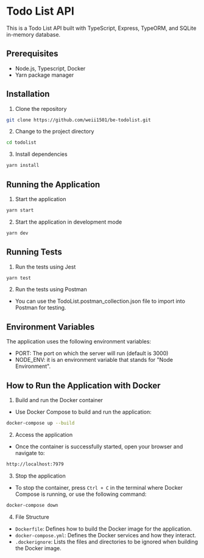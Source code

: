 <!-- tutorial -->
# Todo List API

This is a Todo List API built with TypeScript, Express, TypeORM, and SQLite in-memory database.

## Prerequisites

- Node.js, Typescript, Docker
- Yarn package manager

## Installation

1. Clone the repository

```bash
git clone https://github.com/weii1501/be-todolist.git
```

2. Change to the project directory
```bash
cd todolist
```

3. Install dependencies
```bash
yarn install
```

## Running the Application
1. Start the application
```bash
yarn start
```
2. Start the application in development mode
```bash
yarn dev
```

## Running Tests
1. Run the tests using Jest
```bash
yarn test
```
2. Run the tests using Postman
- You can use the TodoList.postman_collection.json file to import into Postman for testing.

## Environment Variables
The application uses the following environment variables:
- PORT: The port on which the server will run (default is 3000)
- NODE_ENV: it is an environment variable that stands for "Node Environment".

## How to Run the Application with Docker
1. Build and run the Docker container
- Use Docker Compose to build and run the application:
```bash 
docker-compose up --build
```

2. Access the application
- Once the container is successfully started, open your browser and navigate to:
```bash
http://localhost:7979
```

3. Stop the application
- To stop the container, press `Ctrl + C` in the terminal where Docker Compose is running, or use the following command:
```bash
docker-compose down
```

4. File Structure
- `Dockerfile`: Defines how to build the Docker image for the application.
- `docker-compose.yml`: Defines the Docker services and how they interact.
- `.dockerignore`: Lists the files and directories to be ignored when building the Docker image.
